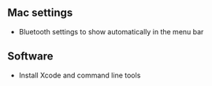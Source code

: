 ## Mac settings
- Bluetooth settings to show automatically in the menu bar

## Software
- Install Xcode and command line tools